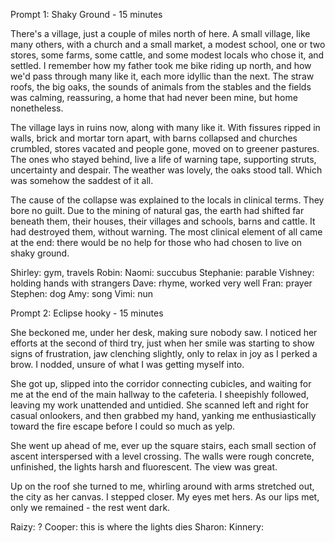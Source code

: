Prompt 1: Shaky Ground - 15 minutes

There's a village, just a couple of miles north of here. A small village, like many others, with a church and a small market, a modest school, one or two stores, some farms, some cattle, and some modest locals who chose it, and settled. I remember how my father took me bike riding up north, and how we'd pass through many like it, each more idyllic than the next. The straw roofs, the big oaks, the sounds of animals from the stables and the fields was calming, reassuring, a home that had never been mine, but home nonetheless. 

The village lays in ruins now, along with many like it. With fissures ripped in walls, brick and mortar torn apart, with barns collapsed and churches crumbled, stores vacated and people gone, moved on to greener pastures. The ones who stayed behind, live a life of warning tape, supporting struts, uncertainty and despair. The weather was lovely, the oaks stood tall. Which was somehow the saddest of it all. 

The cause of the collapse was explained to the locals in clinical terms. They bore no guilt. Due to the mining of natural gas, the earth had shifted far beneath them, their houses, their villages and schools, barns and cattle. It had destroyed them, without warning. The most clinical element of all came at the end: there would be no help for those who had chosen to live on shaky ground. 


Shirley: gym, travels
Robin: 
Naomi: succubus
Stephanie: parable
Vishney: holding hands with strangers
Dave: rhyme, worked very well 
Fran: prayer
Stephen: dog
Amy: song
Vimi: nun


Prompt 2: Eclipse hooky - 15 minutes

She beckoned me, under her desk, making sure nobody saw. I noticed her efforts at the second of third try, just when her smile was starting to show signs of frustration, jaw clenching slightly, only to relax in joy as I perked a brow. I nodded, unsure of what I was getting myself into. 

She got up, slipped into the corridor connecting cubicles, and waiting for me at the end of the main hallway to the cafeteria. I sheepishly followed, leaving my work unattended and untidied. She scanned left and right for casual onlookers, and then grabbed my hand, yanking me enthusiastically toward the fire escape before I could so much as yelp. 

She went up ahead of me, ever up the square stairs, each small section of ascent interspersed with a level crossing. The walls were rough concrete, unfinished, the lights harsh and fluorescent. The view was great. 

Up on the roof she turned to me, whirling around with arms stretched out, the city as her canvas. I stepped closer. My eyes met hers. As our lips met, only we remained - the rest went dark. 

Raizy: ? 
Cooper: this is where the lights dies
Sharon: 
Kinnery: 
